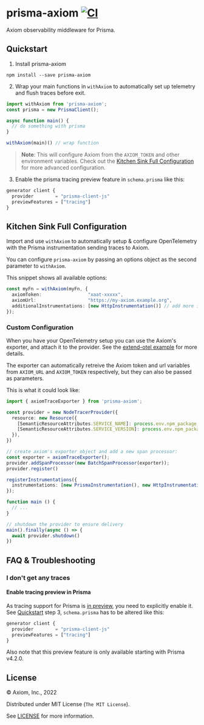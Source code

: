 # prisma-axiom [![CI](https://github.com/axiomhq/prisma-axiom/actions/workflows/ci.yml/badge.svg)](https://github.com/axiomhq/prisma-axiom/actions/workflows/ci.yml)

Axiom observability middleware for Prisma.

## Quickstart

1. Install prisma-axiom

```shell
npm install --save prisma-axiom
```

2. Wrap your main functions in `withAxiom` to automatically set up telemetry
   and flush traces before exit.

```ts
import withAxiom from 'prisma-axiom';
const prisma = new PrismaClient();

async function main() {
  // do something with prisma
}

withAxiom(main)() // wrap function 
```

> **Note**: This will configure Axiom from the `AXIOM_TOKEN` and other 
> environment variables. Check out the
> [Kitchen Sink Full Configuration](#kitchen-sink-full-configuration) for more
> advanced configuration.

3. Enable the prisma tracing preview feature in `schema.prisma` like this:

```js
generator client {
  provider        = "prisma-client-js"
  previewFeatures = ["tracing"]
}
```

## Kitchen Sink Full Configuration

Import and use `withAxiom` to automatically setup & configure OpenTelemetry
with the Prisma instrumentation sending traces to Axiom.

You can configure `prisma-axiom` by passing an options object as the second
parameter to `withAxiom`.

This snippet shows all available options:

```ts
const myFn = withAxiom(myFn, {
  axiomToken:                 "xaat-xxxxx",
  axiomUrl:                   "https://my-axiom.example.org",
  additionalInstrumentations: [new HttpInstrumentation()] // add more instrumentations to the tracing setup
});
```

### Custom Configuration

When you have your OpenTelemetry setup you can use the Axiom's exporter, and 
attach it to the provider. 
See the [extend-otel example](./examples/extend-otel/index.ts) for more details.

The exporter can automatically retreive the Axiom token and url variables from `AXIOM_URL` and `AXIOM_TOKEN` respectively, but they can also be passed as
parameters.

This is what it could look like:

```ts
import { axiomTraceExporter } from 'prisma-axiom';

const provider = new NodeTracerProvider({
  resource: new Resource({
    [SemanticResourceAttributes.SERVICE_NAME]: process.env.npm_package_name,
    [SemanticResourceAttributes.SERVICE_VERSION]: process.env.npm_package_version,
  }),
})

// create axiom's exporter object and add a new span processor:
const exporter = axiomTraceExporter();
provider.addSpanProcessor(new BatchSpanProcessor(exporter));
provider.register()

registerInstrumentations({
  instrumentations: [new PrismaInstrumentation(), new HttpInstrumentation()],
});

function main () {
  // ...
}

// shutdown the provider to ensure delivery
main().finally(async () => {
  await provider.shutdown()
})
```

## FAQ & Troubleshooting

### I don't get any traces

#### Enable tracing preview in Prisma

As tracing support for Prisma is [in preview](https://www.prisma.io/docs/concepts/components/preview-features/client-preview-features), you need to explicitly enable it. See [Quickstart](https://github.com/axiomhq/prisma-axiom#quickstart) step 3, `schema.prisma` has to be altered like this:

```js
generator client {
  provider        = "prisma-client-js"
  previewFeatures = ["tracing"]
}
```

Also note that this preview feature is only available starting with Prisma v4.2.0.

## License

&copy; Axiom, Inc., 2022

Distributed under MIT License (`The MIT License`).

See [LICENSE](LICENSE) for more information.
